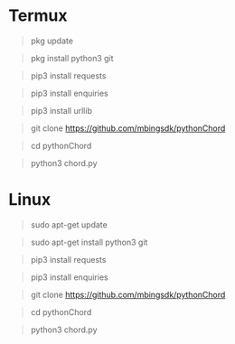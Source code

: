 # Termux

> pkg update

> pkg install python3 git

> pip3 install requests

> pip3 install enquiries

> pip3 install urllib

> git clone https://github.com/mbingsdk/pythonChord

> cd pythonChord

> python3 chord.py

# Linux

> sudo apt-get update

> sudo apt-get install python3 git

> pip3 install requests

> pip3 install enquiries

> git clone https://github.com/mbingsdk/pythonChord

> cd pythonChord

> python3 chord.py
